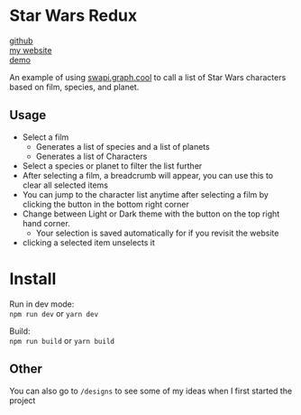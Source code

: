 # Star Wars Redux

[github](https://github.com/cheapscate7)  
[my website](https://intothetreehouse.co.uk)  
[demo](http://star-wars-redux.now.sh/)

An example of using [swapi.graph.cool](https://swapi.graph.cool/) to call a list of Star Wars characters based on film, species, and planet.

## Usage

-   Select a film
    -   Generates a list of species and a list of planets
    -   Generates a list of Characters
-   Select a species or planet to filter the list further
-   After selecting a film, a breadcrumb will appear, you can use this to clear all selected items
-   You can jump to the character list anytime after selecting a film by clicking the button in the bottom right corner
-   Change between Light or Dark theme with the button on the top right hand corner.
    -   Your selection is saved automatically for if you revisit the website
-   clicking a selected item unselects it

# Install

Run in dev mode:  
`npm run dev` or `yarn dev`

Build:  
`npm run build` or `yarn build`

## Other

You can also go to `/designs` to see some of my ideas when I first started the project
